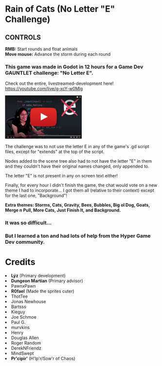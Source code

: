 # Rain of Cats (No Letter "E" Challenge)
<h2 class="text-center"><strong>CONTROLS</strong></h2>
<p class="text-center"><strong>RMB:</strong> Start rounds and float animals<br><strong>Move mouse:</strong> Advance the storm during each round<span></span></p>
<p></p>
<h3 class="text-center">This game was made in Godot in 12 hours for a Game Dev GAUNTLET challenge: "No Letter E".</h3>
<p class="text-center"> Check out the entire, livestreamed-development here!
<br><a style="font-family: inherit;" href="https://youtube.com/live/g-xcY-w0Mlg" target="_blank">https://youtube.com/live/g-xcY-w0Mlg</a></p>
<a style="font-family: inherit;" href="https://youtube.com/live/g-xcY-w0Mlg" target="_blank"><img src="https://github.com/HyperGameDev/Rain-Of-Cats/blob/main/dev_livestream_thumbnail.png?raw=true" alt="Livestream Thumbnail" style="width: 50%; height: auto;">
</a>

<p></p>
<p class="text-center">The challenge was to not use the letter E in any of the game's .gd script files, except for "extends" at the top of the script.</p>
<p class="text-center">Nodes added&nbsp;to the scene tree also had to not have the letter "E" in them and they couldn't have their original names changed, only appended to.</p>
<p class="text-center">The letter "E" is not present in any on screen text either!</p>

<p class="text-center">Finally, for every hour I didn't finish the game, the chat would vote on a new theme I had to incorporate... I got them all (relative to their context) except for the last one, "Background"!</p>
<p class="text-center"><strong>Extra themes: Storms, Cats, Gravity, Bees, Bubbles, Big ol Dog, Goats, Merge n Pull, More Cats, Just Finish It, and Background.</strong></p>

<h3 class="text-center">It was so difficult...</h3>
<h3 class="text-center">But I learned a ton and had lots of help from the Hyper Game Dev community.</h3>
<p></p>

# Credits
<li><strong>Lýz</strong> (Primary development)</li> 
<li><strong>Dungeon Martian</strong> (Primary advisor)</li>
<li>PawnxPawn</li>
<li><strong>R0fael</strong> (Made the sprites cuter)</li>
<li>ThotTee</li>
<li>Jonas Newhouse</li>
<li>Bartsss</li>
<li>Kieguy</li>
<li>Joe Schmoe</li>
<li>Paul G.</li>
<li>murvkins</li>
<li>Henry</li>
<li>Douglas Allen</li>
<li>Roger Random</li>
<li>DerekNFriendz</li>
<li>MindSwept</li>
<li><strong>Pr'cipir'</strong> (H'lp'r/Sow'r of Chaos)</li>

